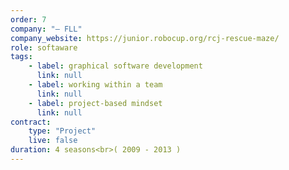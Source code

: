 ```yaml
---
order: 7
company: "— FLL"
company_website: https://junior.robocup.org/rcj-rescue-maze/
role: softaware
tags: 
    - label: graphical software development
      link: null
    - label: working within a team
      link: null
    - label: project-based mindset
      link: null
contract:
    type: "Project"
    live: false
duration: 4 seasons<br>( 2009 - 2013 )
---
```

